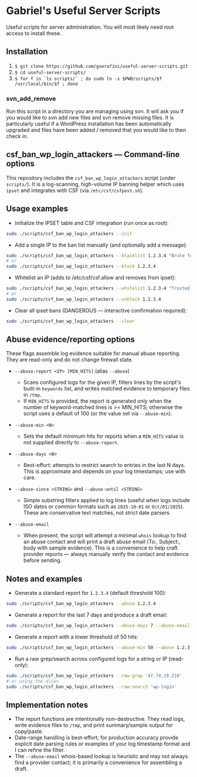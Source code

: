 Gabriel's Useful Server Scripts
=====================

Useful scripts for server administration.  You will most likely need root access to install
these.


Installation
-----
1. ``$ git clone https://github.com/gserafini/useful-server-scripts.git``
2. ``$ cd useful-server-scripts/``
3. ``$ for f in `ls scripts/` ; do sudo ln -s $PWD/scripts/$f /usr/local/bin/$f ; done``

### svn\_add\_remove
Run this script in a directory you are managing using svn. It will ask you if you would like
to svn add new files and svn remove missing files.  It is particularly useful if a 
WordPress installation has been automatically upgraded and files have been added / removed
that you would like to then check in.

csf_ban_wp_login_attackers — Command-line options
-----------------------------------------------

This repository includes the `csf_ban_wp_login_attackers` script (under `scripts/`). It is a log-scanning, high-volume IP banning helper which uses `ipset` and integrates with CSF (via `/etc/csf/csfpost.sh`).

Usage examples
--------------

- Initialize the IPSET table and CSF integration (run once as root):

```bash
sudo ./scripts/csf_ban_wp_login_attackers --init
```

- Add a single IP to the ban list manually (and optionally add a message):

```bash
sudo ./scripts/csf_ban_wp_login_attackers --blacklist 1.2.3.4 "Brute force wp-login"
# or
sudo ./scripts/csf_ban_wp_login_attackers --block 1.2.3.4
```

- Whitelist an IP (adds to /etc/csf/csf.allow and removes from ipset):

```bash
sudo ./scripts/csf_ban_wp_login_attackers --whitelist 1.2.3.4 "Trusted admin"
# or
sudo ./scripts/csf_ban_wp_login_attackers --unblock 1.2.3.4
```

- Clear all ipset bans (DANGEROUS — interactive confirmation required):

```bash
sudo ./scripts/csf_ban_wp_login_attackers --clear
```

Abuse evidence/reporting options
--------------------------------

These flags assemble log evidence suitable for manual abuse reporting. They are read-only and do not change firewall state.

- `--abuse-report <IP> [MIN_HITS]` (alias `--abuse`)
	- Scans configured logs for the given IP, filters lines by the script's built-in `keywords` list, and writes matched evidence to temporary files in `/tmp`.
	- If `MIN_HITS` is provided, the report is generated only when the number of keyword-matched lines is >= MIN_HITS; otherwise the script uses a default of 100 (or the value set via `--abuse-min`).

- `--abuse-min <N>`
	- Sets the default minimum hits for reports when a `MIN_HITS` value is not supplied directly to `--abuse-report`.

- `--abuse-days <N>`
	- Best-effort: attempts to restrict search to entries in the last N days. This is approximate and depends on your log timestamps; use with care.

- `--abuse-since <STRING>` and `--abuse-until <STRING>`
	- Simple substring filters applied to log lines (useful when logs include ISO dates or common formats such as `2025-10-01` or `Oct/01/2025`). These are conservative text matches, not strict date parsers.

- `--abuse-email`
	- When present, the script will attempt a minimal `whois` lookup to find an abuse contact and will print a draft abuse email (To:, Subject:, body with sample evidence). This is a convenience to help craft provider reports — always manually verify the contact and evidence before sending.

Notes and examples
------------------

- Generate a standard report for `1.2.3.4` (default threshold 100):

```bash
sudo ./scripts/csf_ban_wp_login_attackers --abuse 1.2.3.4
```

- Generate a report for the last 7 days and produce a draft email:

```bash
sudo ./scripts/csf_ban_wp_login_attackers --abuse-days 7 --abuse-email --abuse 1.2.3.4
```

- Generate a report with a lower threshold of 50 hits:

```bash
sudo ./scripts/csf_ban_wp_login_attackers --abuse-min 50 --abuse 1.2.3.4
```

- Run a raw grep/search across configured logs for a string or IP (read-only):

```bash
sudo ./scripts/csf_ban_wp_login_attackers --raw-grep '47.74.19.210'
# or using the alias
sudo ./scripts/csf_ban_wp_login_attackers --raw-search 'wp-login'
```

Implementation notes
--------------------

- The report functions are intentionally non-destructive. They read logs, write evidence files to `/tmp`, and print summary/sample output for copy/paste.
- Date-range handling is best-effort; for production accuracy provide explicit date parsing rules or examples of your log timestamp format and I can refine the filter.
- The `--abuse-email` whois-based lookup is heuristic and may not always find a provider contact; it is primarily a convenience for assembling a draft.

```